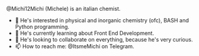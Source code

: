 @Michi12Michi (Michele) is an italian chemist.
- 👀 He's interested in physical and inorganic chemistry (ofc), BASH and Python programming.
- 🌱 He's currently learning about Front End Development.
- 💞️ He's looking to collaborate on everything, because he's very curious.
- 📫 How to reach me: @ItsmeMichi on Telegram.
